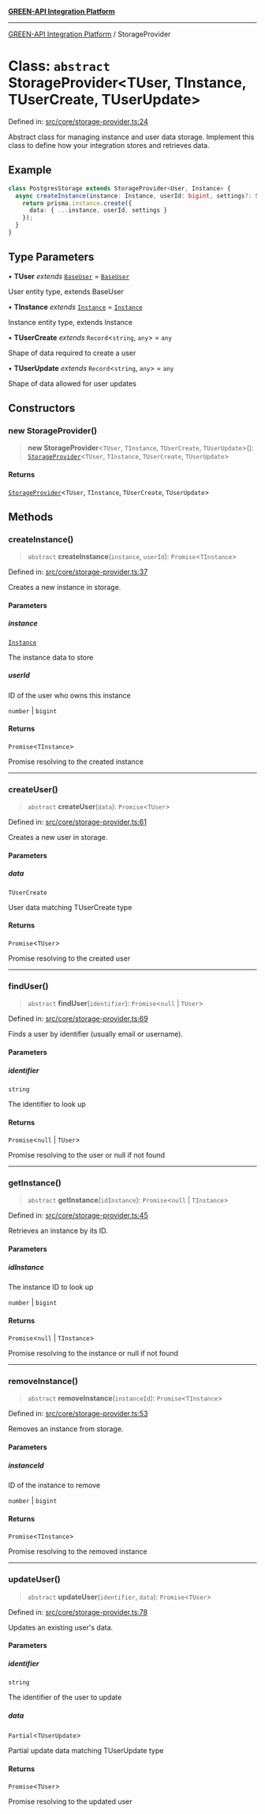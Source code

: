 [**GREEN-API Integration Platform**](../README.md)

***

[GREEN-API Integration Platform](../globals.md) / StorageProvider

# Class: `abstract` StorageProvider\<TUser, TInstance, TUserCreate, TUserUpdate\>

Defined in: [src/core/storage-provider.ts:24](https://github.com/green-api/greenapi-integration/blob/65d246f492cf703d5fb1135013cb3aaba77514dc/src/core/storage-provider.ts#L24)

Abstract class for managing instance and user data storage.
Implement this class to define how your integration stores and retrieves data.

## Example

```typescript
class PostgresStorage extends StorageProvider<User, Instance> {
  async createInstance(instance: Instance, userId: bigint, settings?: Settings) {
    return prisma.instance.create({
      data: { ...instance, userId, settings }
    });
  }
}
```

## Type Parameters

• **TUser** *extends* [`BaseUser`](../interfaces/BaseUser.md) = [`BaseUser`](../interfaces/BaseUser.md)

User entity type, extends BaseUser

• **TInstance** *extends* [`Instance`](../interfaces/Instance.md) = [`Instance`](../interfaces/Instance.md)

Instance entity type, extends Instance

• **TUserCreate** *extends* `Record`\<`string`, `any`\> = `any`

Shape of data required to create a user

• **TUserUpdate** *extends* `Record`\<`string`, `any`\> = `any`

Shape of data allowed for user updates

## Constructors

### new StorageProvider()

> **new StorageProvider**\<`TUser`, `TInstance`, `TUserCreate`, `TUserUpdate`\>(): [`StorageProvider`](StorageProvider.md)\<`TUser`, `TInstance`, `TUserCreate`, `TUserUpdate`\>

#### Returns

[`StorageProvider`](StorageProvider.md)\<`TUser`, `TInstance`, `TUserCreate`, `TUserUpdate`\>

## Methods

### createInstance()

> `abstract` **createInstance**(`instance`, `userId`): `Promise`\<`TInstance`\>

Defined in: [src/core/storage-provider.ts:37](https://github.com/green-api/greenapi-integration/blob/65d246f492cf703d5fb1135013cb3aaba77514dc/src/core/storage-provider.ts#L37)

Creates a new instance in storage.

#### Parameters

##### instance

[`Instance`](../interfaces/Instance.md)

The instance data to store

##### userId

ID of the user who owns this instance

`number` | `bigint`

#### Returns

`Promise`\<`TInstance`\>

Promise resolving to the created instance

***

### createUser()

> `abstract` **createUser**(`data`): `Promise`\<`TUser`\>

Defined in: [src/core/storage-provider.ts:61](https://github.com/green-api/greenapi-integration/blob/65d246f492cf703d5fb1135013cb3aaba77514dc/src/core/storage-provider.ts#L61)

Creates a new user in storage.

#### Parameters

##### data

`TUserCreate`

User data matching TUserCreate type

#### Returns

`Promise`\<`TUser`\>

Promise resolving to the created user

***

### findUser()

> `abstract` **findUser**(`identifier`): `Promise`\<`null` \| `TUser`\>

Defined in: [src/core/storage-provider.ts:69](https://github.com/green-api/greenapi-integration/blob/65d246f492cf703d5fb1135013cb3aaba77514dc/src/core/storage-provider.ts#L69)

Finds a user by identifier (usually email or username).

#### Parameters

##### identifier

`string`

The identifier to look up

#### Returns

`Promise`\<`null` \| `TUser`\>

Promise resolving to the user or null if not found

***

### getInstance()

> `abstract` **getInstance**(`idInstance`): `Promise`\<`null` \| `TInstance`\>

Defined in: [src/core/storage-provider.ts:45](https://github.com/green-api/greenapi-integration/blob/65d246f492cf703d5fb1135013cb3aaba77514dc/src/core/storage-provider.ts#L45)

Retrieves an instance by its ID.

#### Parameters

##### idInstance

The instance ID to look up

`number` | `bigint`

#### Returns

`Promise`\<`null` \| `TInstance`\>

Promise resolving to the instance or null if not found

***

### removeInstance()

> `abstract` **removeInstance**(`instanceId`): `Promise`\<`TInstance`\>

Defined in: [src/core/storage-provider.ts:53](https://github.com/green-api/greenapi-integration/blob/65d246f492cf703d5fb1135013cb3aaba77514dc/src/core/storage-provider.ts#L53)

Removes an instance from storage.

#### Parameters

##### instanceId

ID of the instance to remove

`number` | `bigint`

#### Returns

`Promise`\<`TInstance`\>

Promise resolving to the removed instance

***

### updateUser()

> `abstract` **updateUser**(`identifier`, `data`): `Promise`\<`TUser`\>

Defined in: [src/core/storage-provider.ts:78](https://github.com/green-api/greenapi-integration/blob/65d246f492cf703d5fb1135013cb3aaba77514dc/src/core/storage-provider.ts#L78)

Updates an existing user's data.

#### Parameters

##### identifier

`string`

The identifier of the user to update

##### data

`Partial`\<`TUserUpdate`\>

Partial update data matching TUserUpdate type

#### Returns

`Promise`\<`TUser`\>

Promise resolving to the updated user
